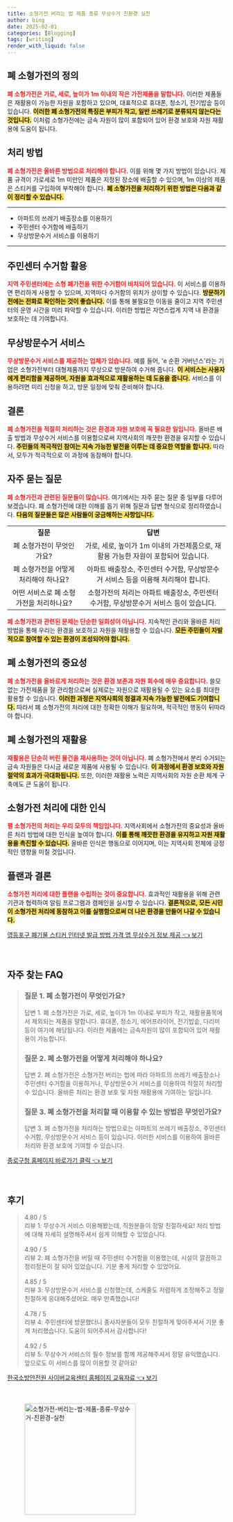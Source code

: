 ```yaml
---
title: 소형가전 버리는 법 제품 종류 무상수거 친환경 실천
author: bing
date: 2025-02-01
categories: [Blogging]
tags: [writing]
render_with_liquid: false
---
```



<h2 id='폐 소형가전의 정의'>폐 소형가전의 정의</h2>

<p><b><span style="color: #ee2323;">폐 소형가전은 가로, 세로, 높이가 1m 이내의 작은 가전제품을 말합니다.</span></b> 이러한 제품들은 재활용이 가능한 자원을 포함하고 있으며, 대표적으로 휴대폰, 청소기, 전기밥솥 등이 있습니다. <b><span style="background-color: #ffe066;">이러한 폐 소형가전의 특징은 부피가 작고, 일반 쓰레기로 분류되지 않는다는 것입니다.</span></b> 이처럼 소형가전에는 금속 자원이 많이 포함되어 있어 환경 보호와 자원 재활용에 도움이 됩니다.</p>

<h2 id='처리 방법'>처리 방법</h2>

<p><b><span style="color: #ee2323;">폐 소형가전은 올바른 방법으로 처리해야 합니다.</span></b> 이를 위해 몇 가지 방법이 있습니다. 제품 규격이 가로세로 1m 미만인 제품은 지정된 장소에 배출할 수 있으며, 1m 이상의 제품은 스티커를 구입하여 부착해야 합니다. <b><span style="background-color: #ffe066;">폐 소형가전을 처리하기 위한 방법은 다음과 같이 정리할 수 있습니다.</span></b></p>

<hr />

<ul>
    <li>아파트의 쓰레기 배출장소를 이용하기</li>
    <li>주민센터 수거함에 배출하기</li>
    <li>무상방문수거 서비스를 이용하기</li>
</ul>

<hr />

<h2 id='주민센터 수거함 활용'>주민센터 수거함 활용</h2>

<p><b><span style="color: #ee2323;">지역 주민센터에는 소형 폐가전을 위한 수거함이 비치되어 있습니다.</span></b> 이 서비스를 이용하면 편리하게 사용할 수 있으며, 지역마다 수거함의 위치가 상이할 수 있습니다. <b><span style="background-color: #ffe066;">방문하기 전에는 전화로 확인하는 것이 좋습니다.</span></b> 이를 통해 불필요한 이동을 줄이고 지역 주민센터의 운영 시간을 미리 파악할 수 있습니다. 이러한 방법은 자연스럽게 지역 내 환경을 보호하는 데 기여합니다.</p>

<h2 id='무상방문수거 서비스'>무상방문수거 서비스</h2>

<p><b><span style="color: #ee2323;">무상방문수거 서비스를 제공하는 업체가 있습니다.</span></b> 예를 들어, 'e 순환 거버넌스'라는 기업은 소형가전부터 대형제품까지 무상으로 방문하여 수거해 줍니다. <b><span style="background-color: #ffe066;">이 서비스는 사용자에게 편리함을 제공하며, 자원을 효과적으로 재활용하는 데 도움을 줍니다.</span></b> 서비스를 이용하려면 미리 신청을 하고, 방문 일정에 맞춰 준비해야 합니다.</p>

<h2 id='결론'>결론</h2>

<p><b><span style="color: #ee2323;">폐 소형가전을 적절히 처리하는 것은 환경과 자원 보호에 꼭 필요한 일입니다.</span></b> 올바른 배출 방법과 무상수거 서비스를 이용함으로써 지역사회의 깨끗한 환경을 유지할 수 있습니다. <b><span style="background-color: #ffe066;">주민들의 적극적인 참여는 지속 가능한 발전을 이루는 데 중요한 역할을 합니다.</span></b> 따라서, 모두가 적극적으로 이 과정에 동참해야 합니다.</p>

<h2 id='자주 묻는 질문'>자주 묻는 질문</h2>

<p><b><span style="color: #ee2323;">폐 소형가전과 관련된 질문들이 많습니다.</span></b> 여기에서는 자주 묻는 질문 중 일부를 다루어 보겠습니다. 폐 소형가전에 대한 이해를 돕기 위해 질문과 답변 형식으로 정리하였습니다. <b><span style="background-color: #ffe066;">다음의 질문들은 많은 사람들이 궁금해하는 사항입니다.</span></b></p>

<table>
    <tr>
        <td style="text-align: center; height: 17px;"><b>질문</b></td>
        <td style="text-align: center; height: 17px;"><b>답변</b></td>
    </tr>
    <tr>
        <td style="text-align: center; height: 17px;">폐 소형가전이 무엇인가요?</td>
        <td style="text-align: center; height: 17px;">가로, 세로, 높이가 1m 이내의 가전제품으로, 재활용 가능한 자원이 포함되어 있습니다.</td>
    </tr>
    <tr>
        <td style="text-align: center; height: 17px;">폐 소형가전을 어떻게 처리해야 하나요?</td>
        <td style="text-align: center; height: 17px;">아파트 배출장소, 주민센터 수거함, 무상방문수거 서비스 등을 이용해 처리해야 합니다.</td>
    </tr>
    <tr>
        <td style="text-align: center; height: 17px;">어떤 서비스로 폐 소형가전을 처리하나요?</td>
        <td style="text-align: center; height: 17px;">소형가전의 처리는 아파트 배출장소, 주민센터 수거함, 무상방문수거 서비스 등이 있습니다.</td>
    </tr>
</table>

<p><b><span style="color: #ee2323;">폐 소형가전과 관련된 문제는 단순한 일회성이 아닙니다.</span></b> 지속적인 관리와 올바른 처리 방법을 통해 우리는 환경을 보호하고 자원을 재활용할 수 있습니다. <b><span style="background-color: #ffe066;">모든 주민들이 자발적으로 참여할 수 있는 환경이 조성되어야 합니다.</span></b> </p>

<h2 id='폐 소형가전의 중요성'>폐 소형가전의 중요성</h2>

<p><b><span style="color: #ee2323;">폐 소형가전을 올바르게 처리하는 것은 환경 보존과 자원 회수에 매우 중요합니다.</span></b> 쓸모 없는 가전제품을 잘 관리함으로써 실제로는 자원으로 재활용될 수 있는 요소를 최대한 활용할 수 있습니다. <b><span style="background-color: #ffe066;">이러한 과정은 지역사회의 청결과 지속 가능한 발전에도 기여합니다.</span></b> 따라서 폐 소형가전의 처리에 대한 정확한 이해가 필요하며, 적극적인 행동이 뒤따라야 합니다.</p>

<h2 id='폐 소형가전의 재활용'>폐 소형가전의 재활용</h2>

<p><b><span style="color: #ee2323;">재활용은 단순히 버린 물건을 재사용하는 것이 아닙니다.</span></b> 폐 소형가전에서 분리 수거되는 금속 자원들은 다시금 새로운 제품에 사용될 수 있습니다. <b><span style="background-color: #ffe066;">이 과정에서 환경 보호와 자원 절약의 효과가 극대화됩니다.</span></b> 또한, 이러한 재활용 노력은 지역사회의 자원 순환 체계 구축에도 큰 도움이 됩니다.</p>

<h2 id='소형가전 처리에 대한 인식'>소형가전 처리에 대한 인식</h2>

<p><b><span style="color: #ee2323;">펼 소형가전의 처리는 우리 모두의 책임입니다.</span></b> 지역사회에서 소형가전의 중요성과 올바른 처리 방법에 대한 인식을 높여야 합니다. <b><span style="background-color: #ffe066;">이를 통해 깨끗한 환경을 유지하고 자원 재활용을 촉진할 수 있습니다.</span></b> 올바른 인식은 행동으로 이어지며, 이는 지역사회 전체에 긍정적인 영향을 미칠 것입니다.</p>

<h2 id='플랜과 결론'>플랜과 결론</h2>

<p><b><span style="color: #ee2323;">소형가전 처리에 대한 플랜을 수립하는 것이 중요합니다.</span></b> 효과적인 재활용을 위해 관련 기관과 협력하여 알림 프로그램과 캠페인을 실시할 수 있습니다. <b><span style="background-color: #ffe066;">결론적으로, 모든 시민이 소형가전 처리에 동참하고 이를 실행함으로써 더 나은 환경을 만들어 나갈 수 있습니다.</span></b> </p>


<p><a class="click-button" title="영등포구 폐기물 스티커 인터넷 발급 방법 가격 앱 무상수거 정보 제공" href="https://yellowplanner.github.io/posts/%EC%98%81%EB%93%B1%ED%8F%AC%EA%B5%AC-%ED%8F%90%EA%B8%B0%EB%AC%BC-%EC%8A%A4%ED%8B%B0%EC%BB%A4-%EC%9D%B8%ED%84%B0%EB%84%B7-%EB%B0%9C%EA%B8%89-%EB%B0%A9%EB%B2%95-%EA%B0%80%EA%B2%A9-%EC%95%B1-%EB%AC%B4%EC%83%81%EC%88%98%EA%B1%B0-%EC%A0%95%EB%B3%B4-%EC%A0%9C%EA%B3%B5/" rel="dofollow">영등포구 폐기물 스티커 인터넷 발급 방법 가격 앱 무상수거 정보 제공 👈 보기</a></p><br>
<h2 id='자주_찾는_FAQ'>자주 찾는 FAQ</h2>
<div itemscope="" itemtype="https://schema.org/FAQPage"> 
<blockquote> 
<div itemscope="" itemprop="mainEntity" itemtype="https://schema.org/Question"> 
<h3 itemprop="name">질문 1. 폐 소형가전이 무엇인가요?</h3> 
<div itemscope="" itemprop="acceptedAnswer" itemtype="https://schema.org/Answer"> 
<span itemprop="text"> 
<p>답변 1. 폐 소형가전은 가로, 세로, 높이가 1m 이내로 부피가 작고, 재활용품목에서 제외되는 제품을 말합니다. 휴대폰, 청소기, 에어프라이어, 전기밥솥, 다리미 등이 여기에 해당됩니다. 이러한 제품에는 금속자원이 많이 포함되어 있어 재활용이 가능합니다.</p> 
</span> 
</div> 
</div> 

<div itemscope="" itemprop="mainEntity" itemtype="https://schema.org/Question"> 
<h3 itemprop="name">질문 2. 폐 소형가전을 어떻게 처리해야 하나요?</h3> 
<div itemscope="" itemprop="acceptedAnswer" itemtype="https://schema.org/Answer"> 
<span itemprop="text"> 
<p>답변 2. 폐 소형가전은 소형가전 버리는 법에 따라 아파트의 쓰레기 배출장소나 주민센터 수거함을 이용하거나, 무상방문수거 서비스를 이용하여 적절히 처리할 수 있습니다. 올바른 처리는 환경 보호 및 자원 재활용에 기여하는 일입니다.</p> 
</span> 
</div> 
</div> 

<div itemscope="" itemprop="mainEntity" itemtype="https://schema.org/Question"> 
<h3 itemprop="name">질문 3. 폐 소형가전을 처리할 때 이용할 수 있는 방법은 무엇인가요?</h3> 
<div itemscope="" itemprop="acceptedAnswer" itemtype="https://schema.org/Answer"> 
<span itemprop="text"> 
<p>답변 3. 폐 소형가전을 처리하는 방법으로는 아파트의 쓰레기 배출장소, 주민센터 수거함, 무상방문수거 서비스 등이 있습니다. 이러한 서비스를 이용하여 올바른 처리와 환경 보호에 기여할 수 있습니다.</p> 
</span> 
</div> 
</div> 
</blockquote> 
</div>
<p><a class="click-button" title="종로구청 홈페이지 바로가기 클릭" href="https://yellowplanner.github.io/posts/%EC%A2%85%EB%A1%9C%EA%B5%AC%EC%B2%AD-%ED%99%88%ED%8E%98%EC%9D%B4%EC%A7%80-%EB%B0%94%EB%A1%9C%EA%B0%80%EA%B8%B0-%ED%81%B4%EB%A6%AD/" rel="dofollow">종로구청 홈페이지 바로가기 클릭 👈 보기</a></p><br>
<h2 id='후기'>후기</h2>
<div itemscope itemtype="https://schema.org/Product">
  <blockquote>
  <div itemprop="review" itemscope itemtype="https://schema.org/Review">
      <div itemprop="reviewRating" itemscope itemtype="https://schema.org/Rating"> <span itemprop="ratingValue">4.80</span> / <span itemprop="bestRating">5</span> </div>
      <span itemprop="reviewBody">리뷰 1: 무상수거 서비스 이용해봤는데, 직원분들이 정말 친절하세요! 처리 방법에 대해 자세히 설명해주셔서 쉽게 이해할 수 있었습니다.</span>
  </div>
  <br>
  <div itemprop="review" itemscope itemtype="https://schema.org/Review">
      <div itemprop="reviewRating" itemscope itemtype="https://schema.org/Rating"> <span itemprop="ratingValue">4.90</span> / <span itemprop="bestRating">5</span> </div>
      <span itemprop="reviewBody">리뷰 2: 폐 소형가전을 버릴 때 주민센터 수거함을 이용했는데, 시설이 깔끔하고 정리정돈이 잘 되어 있었습니다. 기분 좋게 처리할 수 있었어요.</span>
  </div>
  <br>
  <div itemprop="review" itemscope itemtype="https://schema.org/Review">
      <div itemprop="reviewRating" itemscope itemtype="https://schema.org/Rating"> <span itemprop="ratingValue">4.85</span> / <span itemprop="bestRating">5</span> </div>
      <span itemprop="reviewBody">리뷰 3: 무상방문수거 서비스를 신청했는데, 스케줄도 저렴하게 조정해주고 정말 친절하게 응대해주셨어요. 매우 만족했습니다!</span>
  </div>
  <br>
  <div itemprop="review" itemscope itemtype="https://schema.org/Review">
      <div itemprop="reviewRating" itemscope itemtype="https://schema.org/Rating"> <span itemprop="ratingValue">4.78</span> / <span itemprop="bestRating">5</span> </div>
      <span itemprop="reviewBody">리뷰 4: 주민센터에 방문했더니 종사자분들이 모두 친절하게 맞아주셔서 기분 좋게 처리했습니다. 도움이 되어주셔서 감사합니다!</span>
  </div>
  <br>
  <div itemprop="review" itemscope itemtype="https://schema.org/Review">
      <div itemprop="reviewRating" itemscope itemtype="https://schema.org/Rating"> <span itemprop="ratingValue">4.92</span> / <span itemprop="bestRating">5</span> </div>
      <span itemprop="reviewBody">리뷰 5: 무상수거 서비스의 필수 정보를 함께 제공해주셔서 정말 유익했습니다. 앞으로도 이 서비스를 많이 이용할 것 같아요!</span>
  </div>
  </blockquote>
</div>
<p><a class="click-button" title="한국소방안전원 사이버교육센터 홈페이지 교육자료" href="https://yellowplanner.github.io/posts/%ED%95%9C%EA%B5%AD%EC%86%8C%EB%B0%A9%EC%95%88%EC%A0%84%EC%9B%90-%EC%82%AC%EC%9D%B4%EB%B2%84%EA%B5%90%EC%9C%A1%EC%84%BC%ED%84%B0-%ED%99%88%ED%8E%98%EC%9D%B4%EC%A7%80-%EA%B5%90%EC%9C%A1%EC%9E%90%EB%A3%8C/" rel="dofollow">한국소방안전원 사이버교육센터 홈페이지 교육자료 👈 보기</a></p><br>
<figure class="image"><img src="https://yellowplanner.github.io/assets/img/thumbnail/소형가전-버리는-법-제품-종류-무상수거-친환경-실천.webp" alt="소형가전-버리는-법-제품-종류-무상수거-친환경-실천" width="256" height="256"></figure>
